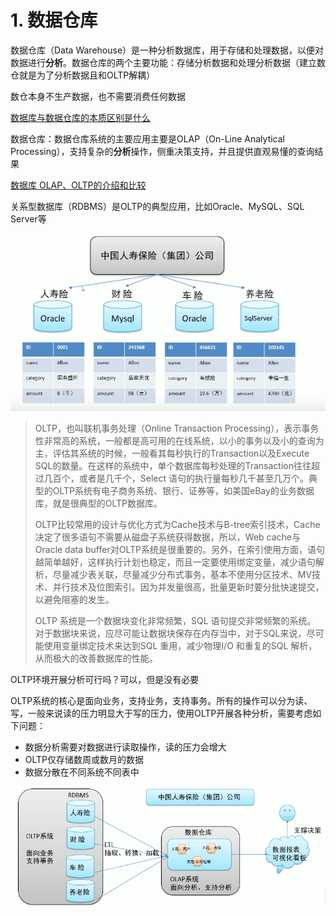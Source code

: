 # 1. 数据仓库

数据仓库（Data Warehouse）是一种分析数据库，用于存储和处理数据，以便对数据进行**分析**。数据仓库的两个主要功能：存储分析数据和处理分析数据（建立数仓就是为了分析数据且和OLTP解耦）

数仓本身不生产数据，也不需要消费任何数据

[数据库与数据仓库的本质区别是什么](https://www.zhihu.com/question/20623931)

数据仓库：数据仓库系统的主要应用主要是OLAP（On-Line Analytical Processing），支持复杂的**分析**操作，侧重决策支持，并且提供直观易懂的查询结果

[数据库 OLAP、OLTP的介绍和比较](https://www.jianshu.com/p/b1d7ca178691)

关系型数据库（RDBMS）是OLTP的典型应用，比如Oracle、MySQL、SQL Server等

![image-20210823091220910](assets/image-20210823091220910.png)

> OLTP，也叫联机事务处理（Online Transaction Processing），表示事务性非常高的系统，一般都是高可用的在线系统，以小的事务以及小的查询为主，评估其系统的时候，一般看其每秒执行的Transaction以及Execute SQL的数量。在这样的系统中，单个数据库每秒处理的Transaction往往超过几百个，或者是几千个，Select 语句的执行量每秒几千甚至几万个。典型的OLTP系统有电子商务系统、银行、证券等，如美国eBay的业务数据库，就是很典型的OLTP数据库。
>
> OLTP比较常用的设计与优化方式为Cache技术与B-tree索引技术，Cache决定了很多语句不需要从磁盘子系统获得数据，所以，Web cache与Oracle data buffer对OLTP系统是很重要的。另外，在索引使用方面，语句越简单越好，这样执行计划也稳定，而且一定要使用绑定变量，减少语句解析，尽量减少表关联，尽量减少分布式事务，基本不使用分区技术、MV技术、并行技术及位图索引。因为并发量很高，批量更新时要分批快速提交，以避免阻塞的发生。
>
> OLTP 系统是一个数据块变化非常频繁，SQL 语句提交非常频繁的系统。 对于数据块来说，应尽可能让数据块保存在内存当中，对于SQL来说，尽可能使用变量绑定技术来达到SQL 重用，减少物理I/O 和重复的SQL 解析，从而极大的改善数据库的性能。

OLTP环境开展分析可行吗？可以，但是没有必要

OLTP系统的核心是面向业务，支持业务，支持事务。所有的操作可以分为读、写，一般来说读的压力明显大于写的压力，使用OLTP开展各种分析，需要考虑如下问题：

- 数据分析需要对数据进行读取操作，读的压力会增大
- OLTP仅存储数周或数月的数据
- 数据分散在不同系统不同表中

![image-20210823091955424](assets/image-20210823091955424.png)

